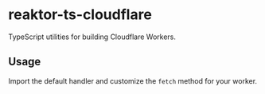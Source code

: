 # reaktor-ts-cloudflare

TypeScript utilities for building Cloudflare Workers.

## Usage

Import the default handler and customize the `fetch` method for your worker.
